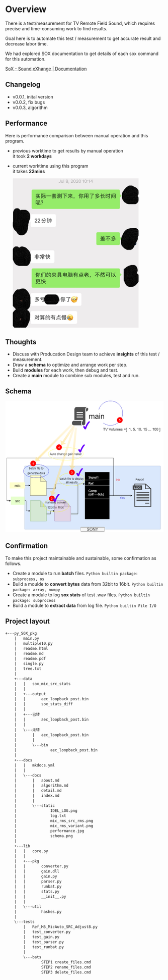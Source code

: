 # Overview

There is a test/measurement for TV Remote Field Sound, which requires precise and time-consuming work to find results.

Goal here is to automate this test / measurement to get accurate result and decrease labor time.

We had explored SOX documentation to get details of each sox command for this automation.

[SoX - Sound eXhange | Documentation](http://sox.sourceforge.net/Docs/Documentation)

## Changelog

- v0.0.1, inital version
- v0.0.2, fix bugs
- v0.0.3, algorithm
  
## Performance

Here is performance comparison between manual operation and this program.

- previous worktime to get results by manual operation<br>it took **2 workdays**
- current worktime using this program<br>it takes **22mins**

    <img src="static/performance.jpg" width="400" />

## Thoughts

- Discuss with Producation Design team to achieve **insights** of this test / measurement.
- Draw a **schema** to optimize and arrange work per step.
- Build **modules** for each work, then debug and test.
- Create a **main** module to combine sub modules, test and run.

## Schema

<img src="static/schema.png" width="800" />

## Confirmation

To make this project maintainable and sustainable, some confirmation as follows.

* Create a module to run **batch** files. `Python builtin package: subprocess, os`
* Build a moulde to **convert bytes** data from 32bit to 16bit. `Python builtin package: array, numpy`
* Create a module to log **sox stats** of test .wav files. `Python builtin package: subprocess`
* Build a module to **extract data** from log file. `Python builtin File I/O`

## Project layout

    +---py_SOX_pkg
        |   main.py
        |   multiple10.py
        |   readme.html
        |   readme.md
        |   readme.pdf
        |   single.py
        |   tree.txt
        |   
        +---data
        |   |   sox_mic_src_stats
        |   |   
        |   +---output
        |   |       aec_loopback_post.bin
        |   |       sox_stats_diff
        |   |       
        |   +---已转
        |   |       aec_loopback_post.bin
        |   |       
        |   \---未转
        |       |   aec_loopback_post.bin
        |       |   
        |       \---bin
        |               aec_loopback_post.bin
        |               
        +---docs
        |   |   mkdocs.yml
        |   |   
        |   \---docs
        |       |   about.md
        |       |   algorithm.md
        |       |   detail.md
        |       |   index.md
        |       |   
        |       \---static
        |               IDEL_LOG.png
        |               log.txt
        |               mic_rms_src_rms.png
        |               mic_rms_variant.png
        |               performance.jpg
        |               schema.png
        |               
        +---lib
        |   |   core.py
        |   |   
        |   +---pkg
        |   |       converter.py
        |   |       gain.dll
        |   |       gain.py
        |   |       parser.py
        |   |       runbat.py
        |   |       stats.py
        |   |       __init__.py
        |   |       
        |   \---util
        |           hashes.py
        |           
        \---tests
            |   Ref_M5_MicAuto_SRC_Adjust8.py
            |   test_converter.py
            |   test_gain.py
            |   test_parser.py
            |   test_runbat.py
            |   
            \---bats
                    STEP1 create_files.cmd
                    STEP2 rename_files.cmd
                    STEP3 delete_files.cmd